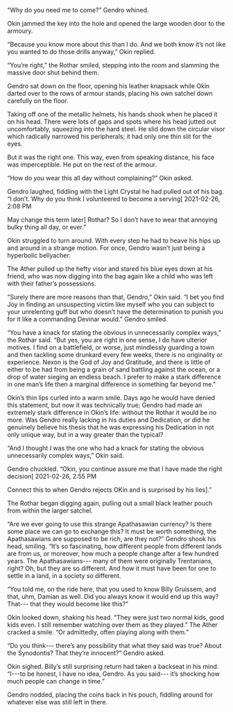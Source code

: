 “Why do you need me to come?” Gendro whined.

Okin jammed the key into the hole and opened the large wooden door to the armoury.

“Because you know more about this than I do. And we both know it’s not like you wanted to do those drills anyway,” Okin replied.

“You’re right,” the Rothar smiled, stepping into the room and slamming the massive door shut behind them.

Gendro sat down on the floor, opening his leather knapsack while Okin darted over to the rows of armour stands, placing his own satchel down carefully on the floor.

Taking off one of the metallic helmets, his hands shook when he placed it on his head. There were lots of gaps and spots where his head jutted out uncomfortably, squeezing into the hard steel. He slid down the circular visor which radically narrowed his peripherals; it had only one thin slit for the eyes.

But it was the right one. This way, even from speaking distance, his face was imperceptible. He put on the rest of the armour.

“How do *you* wear this all day without complaining?” Okin asked.  

Gendro laughed, fiddling with the Light Crystal he had pulled out of his bag. “I don’t. Why do you think I volunteered to become a serving\[ 2021-02-26, 2:08 PM

May change this term later\] Rothar? So I don’t have to wear that annoying bulky thing all day, or ever.”

Okin struggled to turn around. With every step he had to heave his hips up and around in a strange motion. For once, Gendro wasn’t just being a hyperbolic bellyacher.

The Ather pulled up the hefty visor and stared his blue eyes down at his friend, who was now digging into the bag again like a child who was left with their father’s possessions.

“Surely there are more reasons than that, Gendro,” Okin said. “I bet you find Joy in finding an unsuspecting victim like myself who you can subject to your unrelenting guff but who doesn’t have the determination to punish you for it like a commanding Devinar would.” Gendro smiled.

“You have a knack for stating the obvious in unnecessarily complex ways,” the Rothar said. “But yes, you are right in one sense, I do have ulterior motives. I find on a battlefield, or worse, just mindlessly guarding a town and then tackling some drunkard every few weeks, there is no originality or experience. Nexon is the God of Joy and Gratitude, and there is little of either to be had from being a grain of sand battling against the ocean, or a drop of water sieging an endless beach. I prefer to make a stark difference in one man’s life then a marginal difference in something far beyond me.”

Okin’s thin lips curled into a warm smile. Days ago he would have denied this statement, but now it was technically true; Gendro had made an extremely stark difference in Okin’s life: without the Rothar it would be no more. Was Gendro really lacking in his duties and Dedication, or did he genuinely believe his thesis that he was expressing his Dedication in not only unique way, but in a way greater than the typical?

“And I thought *I* was the one who had a knack for stating the obvious  unnecessarily complex ways,” Okin said. 

Gendro chuckled. “Okin, you continue assure me that I have made the right decision\[ 2021-02-26, 2:55 PM

Connect this to when Gendro rejects OKin and is surprised by his lies\].”

The Rothar began digging again, pulling out a small black leather pouch from within the larger satchel.

“Are we ever going to use this strange Apathasawian currency? Is there some place we can go to exchange this? It must be worth something, the Apathasawians are supposed to be rich, are they not?” Gendro shook his head, smiling. “It’s so fascinating, how different people from different lands are from us, or moreover, how much a people change after a few hundred years. The Apathasawians--- many of them were originally Trentanians, right? Oh, but they are so different. And how it must have been for one to settle in a land, in a society so different.

“You told me, on the ride here, that you used to know Billy Gruissem, and that, uhm, Damian as well. Did you always know it would end up this way? That--- that they would become like this?”

Okin looked down, shaking his head. “They were just two normal kids, good kids even. I still remember watching over them as they played.” The Ather cracked a smile. “Or admittedly, often playing along with them.”

“Do you think--- there’s any possibility that what they said was true? About the Synodontis? That they’re innocent?” Gendro asked.

Okin sighed. Billy’s still surprising return had taken a backseat in his mind. “I---to be honest, I have no idea, Gendro. As you said--- it’s shocking how much people can change in time.”

Gendro nodded, placing the coins back in his pouch, fiddling around for whatever else was still left in there.
